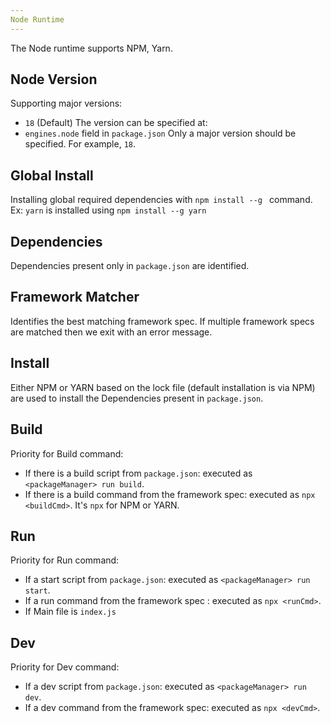 ```yaml
---
Node Runtime
---
```


The Node runtime supports NPM, Yarn.

## Node Version
Supporting major versions:
- `18` (Default)
The version can be specified at:
- `engines.node` field in `package.json`
Only a major version should be specified. For example, `18`.

## Global Install
Installing global required dependencies with `npm install --g ` command. 
Ex: `yarn` is installed using `npm install --g yarn`

## Dependencies
Dependencies present only in `package.json` are identified.

## Framework Matcher
Identifies the best matching framework spec. If multiple framework specs are matched then we exit with an error message.

## Install
Either NPM or YARN based on the lock file (default installation is via NPM) are used to install the Dependencies present in `package.json`.

## Build
Priority for Build command:
- If there is a build script from `package.json`: executed as `<packageManager> run build`.
- If there is a build command from the framework spec: executed as `npx <buildCmd>`. It's `npx` for NPM or YARN.

## Run
Priority for Run command:
- If a start script from `package.json`: executed as `<packageManager> run start`.
- If a run command from the framework spec : executed as `npx <runCmd>`. 
- If Main file is `index.js`

## Dev
Priority for Dev command:
- If a dev script from `package.json`: executed as `<packageManager> run dev`.
- If a dev command from the framework spec: executed as `npx <devCmd>`. 
